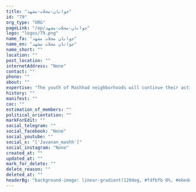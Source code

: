 ```yaml
---
title: "جوانان-محلات-مشهد"
id: "79"
org_type: "ORG"
pageLink: "/op/جوانان-محلات-مشهد"
logo: "logos/79.png"
name_fa: "جوانان محلات مشهد"
name_en: "جوانان محلات مشهد"
name_short: ""
location: ""
post_location: ""
internetAddress: "None"
contact: ""
phone: ""
about: ""
expertise: "The youth of Mashhad neighborhoods will continue their activities until the overthrow of the Islamic Republic regime. 'Jowanan Mahalat Mashhad' has no thought other than the freedom of Iran and does not support any particular political trend"
history: ""
manifest: ""
coc: ""
estimation_of_members: ""
political_orientation: ""
markForEdit: ""
social_telegram: ""
social_facebook: "None"
social_youtube: ""
social_x: "['Javanan_mashh']"
social_instagram: "None"
created_at: ""
updated_at: ""
mark_for_delete: ""
delete_reason: ""
deleted_at: ""
headerBg: "background-image: linear-gradient(120deg, #fdfbfb 0%, #ebedee 100%);"
---
```

